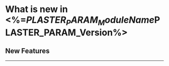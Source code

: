 # What is new in <%=$PLASTER_PARAM_ModuleName%> <%=$PLASTER_PARAM_Version%>

## New Features

---


